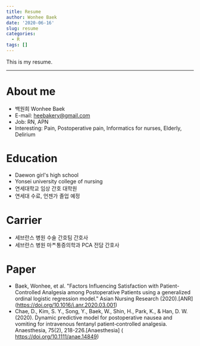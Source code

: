 ```yaml
---
title: Resume
author: Wonhee Baek
date: '2020-06-16'
slug: resume
categories:
  - R
tags: []
---
```


This is my resume. 

---

# About me
- 백원희 Wonhee Baek
- E-mail: heebakery@gmail.com
- Job: RN, APN
- Interesting: Pain, Postoperative pain, Informatics for nurses, Elderly, Delirium


# Education 
- Daewon girl's high school
- Yonsei university college of nursing
- 연세대학교 임상 간호 대학원
- 연세대  수료, 언젠가 졸업 예정 

# Carrier
- 세브란스 병원 수술 간호팀 간호사
- 세브란스 병원 마ᄎ통증의학과 PCA 전담 간호사

# Paper
- Baek, Wonhee, et al. "Factors Influencing Satisfaction with Patient-Controlled Analgesia among Postoperative Patients using a generalized ordinal logistic regression model." Asian Nursing Research (2020).[ANR] (https://doi.org/10.1016/j.anr.2020.03.001)
- Chae, D., Kim, S. Y., Song, Y., Baek, W., Shin, H., Park, K., & Han, D. W. (2020). Dynamic predictive model for postoperative nausea and vomiting for intravenous fentanyl patient‐controlled analgesia. Anaesthesia, 75(2), 218-226.[Anaesthesia] ( https://doi.org/10.1111/anae.14849)
